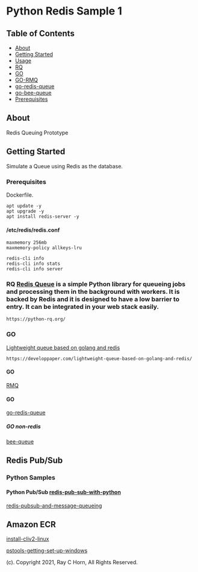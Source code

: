 # Python Redis Sample 1

## Table of Contents

- [About](#about)
- [Getting Started](#getting_started)
- [Usage](#usage)
- [RQ](#RQ)
- [GO](#GO)
- [GO-RMQ](#GO-RMQ)
- [go-redis-queue](#go-redis-queue)
- [go-bee-queue](#go-bee-queue)
- [Prerequisites](#Prerequisites)

## About <a name = "about"></a>

Redis Queuing Prototype

## Getting Started <a name = "getting_started"></a>

Simulate a Queue using Redis as the database.

### Prerequisites <a name = "Prerequisites"></a>

Dockerfile.

```
apt update -y
apt upgrade -y
apt install redis-server -y
```
#### /etc/redis/redis.conf

```
maxmemory 256mb
maxmemory-policy allkeys-lru
```

```
redis-cli info
redis-cli info stats
redis-cli info server
```

### RQ [Redis Queue](https://python-rq.org/) is a simple Python library for queueing jobs and processing them in the background with workers. It is backed by Redis and it is designed to have a low barrier to entry. It can be integrated in your web stack easily. <a name = "RQ"></a>

```
https://python-rq.org/
```

### GO <a name = "GO"></a> 

[Lightweight queue based on golang and redis](https://developpaper.com/lightweight-queue-based-on-golang-and-redis/)

```
https://developpaper.com/lightweight-queue-based-on-golang-and-redis/
```

#### GO <a name = "GO-RMQ"></a>

[RMQ](https://github.com/adjust/rmq)

#### GO <a name = "go-redis-queue"></a>

[go-redis-queue](https://github.com/AgileBits/go-redis-queue)

##### GO non-redis <a name = "go-bee-queue"></a>

[bee-queue](https://github.com/bee-queue/bee-queue)

## Redis Pub/Sub

### Python Samples

#### Python Pub/Sub [redis-pub-sub-with-python](https://beyondexperiment.com/vijayravichandran06/redis-pub-sub-with-python/)

[redis-pubsub-and-message-queueing](https://stackoverflow.com/questions/27745842/redis-pubsub-and-message-queueing)

## Amazon ECR

[install-cliv2-linux](https://docs.aws.amazon.com/cli/latest/userguide/install-cliv2-linux.html)

[pstools-getting-set-up-windows](https://docs.aws.amazon.com/powershell/latest/userguide/pstools-getting-set-up-windows.html)

(c). Copyright 2021, Ray C Horn, All Rights Reserved.